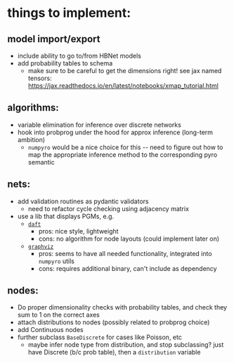 # things to implement:

## model import/export
- include ability to go to/from HBNet models
- add probability tables to schema
    - make sure to be careful to get the dimensions right! see jax named tensors: https://jax.readthedocs.io/en/latest/notebooks/xmap_tutorial.html

## algorithms:
- variable elimination for inference over discrete networks
- hook into probprog under the hood for approx inference (long-term ambition)
    - `numpyro` would be a nice choice for this -- need to figure out how to map the appropriate inference method to the corresponding pyro semantic

## nets:
- add validation routines as pydantic validators
    - need to refactor cycle checking using adjacency matrix
- use a lib that displays PGMs, e.g.
    - [`daft`](https://docs.daft-pgm.org/en/latest/)
        - pros: nice style, lightweight
        - cons: no algorithm for node layouts (could implement later on)
    - [`graphviz`](https://github.com/xflr6/graphviz)
        - pros: seems to have all needed functionality, integrated into `numpyro` utils
        - cons: requires additional binary, can't include as dependency

## nodes:
- Do proper dimensionality checks with probability tables, and check they sum to 1 on the correct axes
- attach distributions to nodes (possibly related to probprog choice)
- add Continuous nodes
- further subclass `BaseDiscrete` for cases like Poisson, etc
    - maybe infer node type from distribution, and stop subclassing? just have Discrete (b/c prob table), then a `distribution` variable
